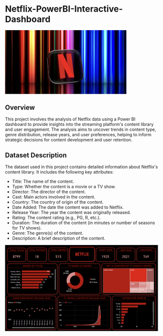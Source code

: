 # Netflix-PowerBI-Interactive-Dashboard

<img src="Netflix.png" alt="Netflix" width="400"/>

## Overview
This project involves the analysis of Netflix data using a Power BI dashboard to provide insights into the streaming platform's content library and user engagement. The analysis aims to uncover trends in content type, genre distribution, release years, and user preferences, helping to inform strategic decisions for content development and user retention.

## Dataset Description
The dataset used in this project contains detailed information about Netflix's content library. It includes the following key attributes:

* Title: The name of the content.
* Type: Whether the content is a movie or a TV show.
* Director: The director of the content.
* Cast: Main actors involved in the content.
* Country: The country of origin of the content.
* Date Added: The date the content was added to Netflix.
* Release Year: The year the content was originally released.
* Rating: The content rating (e.g., PG, R, etc.).
* Duration: The duration of the content (in minutes or number of seasons for TV shows).
* Genre: The genre(s) of the content.
* Description: A brief description of the content.

<img src="Netflix Dashboard.png" alt="Netflix Dashboard" width="700"/>

